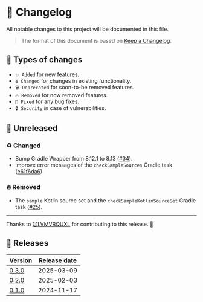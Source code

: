 # 🔄 Changelog

All notable changes to this project will be documented in this file.

> The format of this document is based on
> [Keep a Changelog](https://keepachangelog.com/en/1.1.0).

## 🤔 Types of changes

- `✨ Added` for new features.
- `♻️ Changed` for changes in existing functionality.
- `🗑️ Deprecated` for soon-to-be removed features.
- `🔥 Removed` for now removed features.
- `🐛 Fixed` for any bug fixes.
- `🔒 Security` in case of vulnerabilities.

## 🚧 Unreleased

### ♻️ Changed

- Bump Gradle Wrapper from 8.12.1 to 8.13 ([#34]).
- Improve error messages of the `checkSampleSources` Gradle task ([e61f6da6]).

### 🔥 Removed

- The `sample` Kotlin source set and the `checkSampleKotlinSourceSet` Gradle
  task ([#25]).

---

Thanks to [@LVMVRQUXL] for contributing to this release. 🙏

[@LVMVRQUXL]: https://github.com/LVMVRQUXL
[#25]: https://github.com/kotools/samples/issues/25
[#34]: https://github.com/kotools/samples/pull/34
[e61f6da6]: https://github.com/kotools/samples/commit/e61f6da6

## 🔖 Releases

| Version | Release date |
|---------|--------------|
| [0.3.0] | 2025-03-09   |
| [0.2.0] | 2025-02-03   |
| [0.1.0] | 2024-11-17   |

[0.3.0]: https://github.com/kotools/samples/releases/tag/0.3.0
[0.2.0]: https://github.com/kotools/samples/releases/tag/0.2.0
[0.1.0]: https://github.com/kotools/samples/releases/tag/0.1.0
